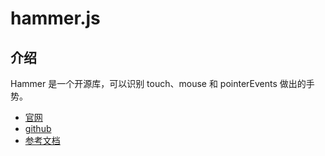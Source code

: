 # hammer.js

## 介绍
Hammer 是一个开源库，可以识别 touch、mouse 和 pointerEvents 做出的手势。
- [官网](https://hammerjs.github.io/)
- [github](https://github.com/hammerjs/hammer.js)
- [参考文档](https://hammerjs.github.io/getting-started/)
